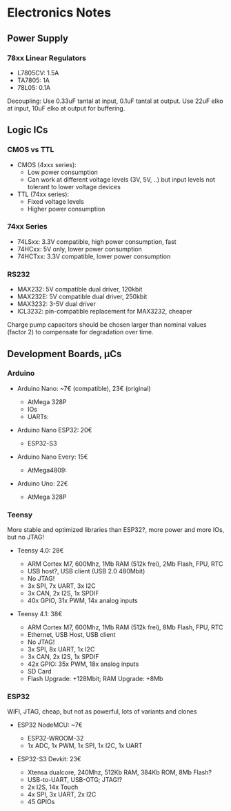 Electronics Notes
=================

Power Supply
------------

### 78xx Linear Regulators

- L7805CV: 1.5A
- TA7805: 1A
- 78L05: 0.1A 

Decoupling: Use 0.33uF tantal at input, 0.1uF tantal at output. Use 22uF elko at input, 10uF elko at output for buffering. 

Logic ICs
---------

### CMOS vs TTL

- CMOS (4xxx series):
  - Low power consumption
  - Can work at different voltage levels (3V, 5V, ..) but input levels not tolerant to lower voltage devices
- TTL (74xx series):
  - Fixed voltage levels
  - Higher power consumption

### 74xx Series

- 74LSxx: 3.3V compatible, high power consumption, fast
- 74HCxx: 5V only, lower power consumption
- 74HCTxx: 3.3V compatible, lower power consumption 

### RS232

- MAX232: 5V compatible dual driver, 120kbit
- MAX232E: 5V compatible dual driver, 250kbit
- MAX3232: 3-5V dual driver
- ICL3232: pin-compatible replacement for MAX3232, cheaper

Charge pump capacitors should be chosen larger than nominal values (factor 2) to compensate for degradation over time.

Development Boards, µCs
-----------------------

### Arduino
- Arduino Nano: ~7€ (compatible), 23€ (original)
    - AtMega 328P
    - IOs
    - UARTs:

- Arduino Nano ESP32: 20€
    - ESP32-S3

- Arduino Nano Every: 15€
    - AtMega4809:

- Arduino Uno: 22€
    - AtMega 328P

### Teensy
More stable and optimized libraries than ESP32?, more power and more IOs, but no JTAG!

- Teensy 4.0: 28€
    - ARM Cortex M7, 600Mhz, 1Mb RAM (512k frei), 2Mb Flash, FPU, RTC
    - USB host?, USB client (USB 2.0 480Mbit)
    - No JTAG!
    - 3x SPI, 7x UART, 3x I2C
    - 3x CAN, 2x I2S, 1x SPDIF
    - 40x GPIO, 31x PWM, 14x analog inputs

- Teensy 4.1: 38€
    - ARM Cortex M7, 600Mhz, 1Mb RAM (512k frei), 8Mb Flash, FPU, RTC
    - Ethernet, USB Host, USB client
    - No JTAG!
    - 3x SPI, 8x UART, 1x I2C
    - 3x CAN, 2x I2S, 1x SPDIF
    - 42x GPIO: 35x PWM, 18x analog inputs
    - SD Card
    - Flash Upgrade: +128Mbit; RAM Upgrade: +8Mb

### ESP32
WIFI, JTAG, cheap, but not as powerful, lots of variants and clones

- ESP32 NodeMCU: ~7€
    - ESP32-WROOM-32
    - 1x ADC, 1x PWM, 1x SPI, 1x I2C, 1x UART

- ESP32-S3 Devkit: 23€
    - Xtensa dualcore, 240Mhz, 512Kb RAM, 384Kb ROM, 8Mb Flash?
    - USB-to-UART, USB-OTG; JTAG!?
    - 2x I2S, 14x Touch
    - 4x SPI, 3x UART, 2x I2C
    - 45 GPIOs

